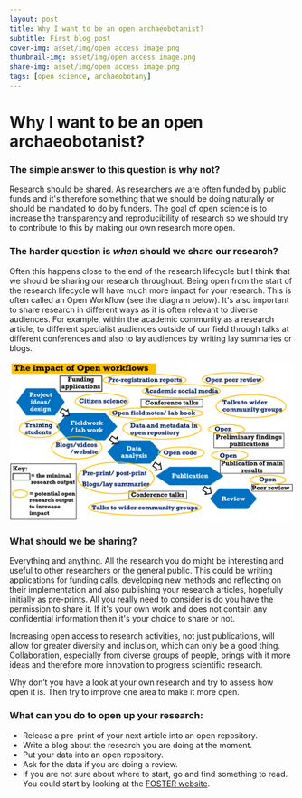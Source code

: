 ```yaml
---
layout: post
title: Why I want to be an open archaeobotanist?
subtitle: First blog post
cover-img: asset/img/open access image.png
thumbnail-img: asset/img/open access image.png
share-img: asset/img/open access image.png
tags: [open science, archaeobotany]
---
```

# Why I want to be an open archaeobotanist?

### The simple answer to this question is why not? 
Research should be shared. As researchers we are often funded by public funds and it's therefore something that we should be doing naturally or should be mandated to do by funders. The goal of open science is to increase the transparency and reproducibility of research so we should try to contribute to this by making our own research more open.

### The harder question is *when* should we share our research? 
Often this happens close to the end of the research lifecycle but I think that we should be sharing our research throughout. Being open from the start of the research lifecycle will have much more impact for your research. This is often called an Open Workflow (see the diagram below). It's also important to share research in different ways as it is often relevant to diverse audiences. For example, within the academic community as a research article, to different specialist audiences outside of our field through talks at different conferences and also to lay audiences by writing lay summaries or blogs.

![open research impact](/asset/img/openresearchimpact.png)

### What should we be sharing?
Everything and anything. All the research you do might be interesting and useful to other researchers or the general public. This could be writing applications for funding calls, developing new methods and reflecting on their implementation and also publishing your research articles, hopefully initially as pre-prints. All you really need to consider is do you have the permission to share it. If it's your own work and does not contain any confidential information then it's your choice to share or not. 

Increasing open access to research activities, not just publications, will allow for greater diversity and inclusion, which can only be a good thing. Collaboration, especially from diverse groups of people, brings with it more ideas and therefore more innovation to progress scientific research. 

Why don’t you have a look at your own research and try to assess how open it is. Then try to improve one area to make it more open.

### What can you do to open up your research:
* Release a pre-print of your next article into an open repository.
* Write a blog about the research you are doing at the moment.
* Put your data into an open repository.
* Ask for the data if you are doing a review.
* If you are not sure about where to start, go and find something to read. You could start by looking at the [FOSTER website](https://www.fosteropenscience.eu/).







